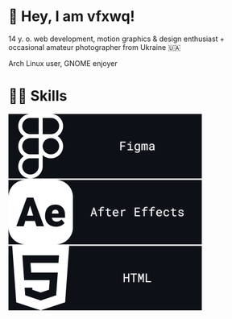 # 👋 Hey, I am vfxwq!
14 y. o. web development, motion graphics & design enthusiast + occasional amateur photographer from Ukraine 🇺🇦

Arch Linux user, GNOME enjoyer
# 👨‍💻 Skills
<img src="https://github.com/vfXwq/images-for-readme/blob/main/Frame%201.png">
<img src="https://github.com/vfXwq/images-for-readme/blob/main/Frame%202.png">
<img src="https://github.com/vfXwq/images-for-readme/blob/main/Frame%203.png">

